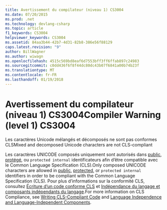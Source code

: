 ```yaml
---
title: Avertissement du compilateur (niveau 1) CS3004
ms.date: 07/20/2015
ms.prod: .net
ms.technology: devlang-csharp
ms.topic: article
f1_keywords: CS3004
helpviewer_keywords: CS3004
ms.assetid: 84aa3b44-42b7-4d31-82b8-386e56f88129
caps.latest.revision: "9"
author: BillWagner
ms.author: wiwagn
ms.openlocfilehash: 4515c569bd8eaf6d7553bff3ff6ffab897c24983
ms.sourcegitcommit: c0dd436f6f8f44dc80dc43b07f6841a00b74b23f
ms.translationtype: MT
ms.contentlocale: fr-FR
ms.lasthandoff: 01/19/2018
---
```

# <a name="compiler-warning-level-1-cs3004"></a><span data-ttu-id="48902-102">Avertissement du compilateur (niveau 1) CS3004</span><span class="sxs-lookup"><span data-stu-id="48902-102">Compiler Warning (level 1) CS3004</span></span>
<span data-ttu-id="48902-103">Les caractères Unicode mélangés et décomposés ne sont pas conformes CLS</span><span class="sxs-lookup"><span data-stu-id="48902-103">Mixed and decomposed Unicode characters are not CLS-compliant</span></span>  
  
 <span data-ttu-id="48902-104">Les caractères UNICODE composés uniquement sont autorisés dans [public](../../csharp/language-reference/keywords/public.md), [protégé](../../csharp/language-reference/keywords/protected.md), ou `protected internal` identificateurs afin d’être compatible avec le Common Language Specification (CLS).</span><span class="sxs-lookup"><span data-stu-id="48902-104">Only composed UNICODE characters are allowed in [public](../../csharp/language-reference/keywords/public.md), [protected](../../csharp/language-reference/keywords/protected.md), or `protected internal` identifiers in order to be compliant with the Common Language Specification (CLS).</span></span> <span data-ttu-id="48902-105">Pour plus d’informations sur la conformité CLS, consultez [Écriture d’un code conforme CLS](http://msdn.microsoft.com/library/4c705105-69a2-4e5e-b24e-0633bc32c7f3) et [Indépendance du langage et composants indépendants du langage](../../../docs/standard/language-independence-and-language-independent-components.md).</span><span class="sxs-lookup"><span data-stu-id="48902-105">For more information on CLS Compliance, see [Writing CLS-Compliant Code](http://msdn.microsoft.com/library/4c705105-69a2-4e5e-b24e-0633bc32c7f3) and [Language Independence and Language-Independent Components](../../../docs/standard/language-independence-and-language-independent-components.md).</span></span>
